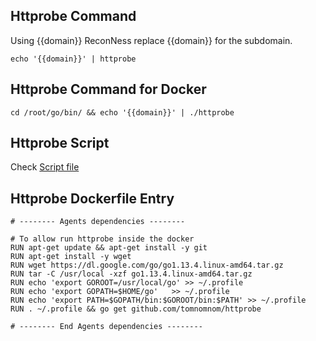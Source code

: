 ## Httprobe Command

Using {{domain}} ReconNess replace {{domain}} for the subdomain.

```
echo '{{domain}}' | httprobe
```

## Httprobe Command for Docker

```
cd /root/go/bin/ && echo '{{domain}}' | ./httprobe
```

## Httprobe Script

Check [Script file](https://github.com/reconness/reconness-agents/blob/master/Httprobe/Script)

## Httprobe Dockerfile Entry

```
# -------- Agents dependencies -------- 

# To allow run httprobe inside the docker
RUN apt-get update && apt-get install -y git
RUN apt-get install -y wget
RUN wget https://dl.google.com/go/go1.13.4.linux-amd64.tar.gz
RUN tar -C /usr/local -xzf go1.13.4.linux-amd64.tar.gz
RUN echo 'export GOROOT=/usr/local/go' >> ~/.profile
RUN echo 'export GOPATH=$HOME/go'	>> ~/.profile
RUN echo 'export PATH=$GOPATH/bin:$GOROOT/bin:$PATH' >> ~/.profile
RUN . ~/.profile && go get github.com/tomnomnom/httprobe

# -------- End Agents dependencies --------  
```
